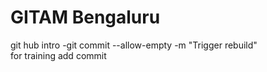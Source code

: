 # GITAM Bengaluru

git hub intro
-git commit --allow-empty -m "Trigger rebuild"  
for training 
add
commit

